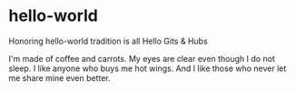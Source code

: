 # hello-world
Honoring hello-world tradition is all
Hello Gits & Hubs

I'm made of coffee and carrots. My eyes are clear even though I do not sleep.
I like anyone who buys me hot wings. And I like those who never let me share mine even better. 

